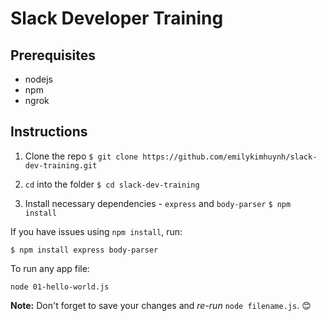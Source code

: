 # Slack Developer Training

## Prerequisites

- nodejs
- npm
- ngrok


## Instructions

1. Clone the repo
  ```$ git clone https://github.com/emilykimhuynh/slack-dev-training.git```

2. `cd` into the folder
  ```$ cd slack-dev-training```

3. Install necessary dependencies - `express` and `body-parser`
  ```$ npm install```

If you have issues using `npm install`, run:
```
$ npm install express body-parser
```

To run any app file:
```
node 01-hello-world.js
```


**Note:** Don't forget to save your changes and *re-run* `node filename.js`. 😊